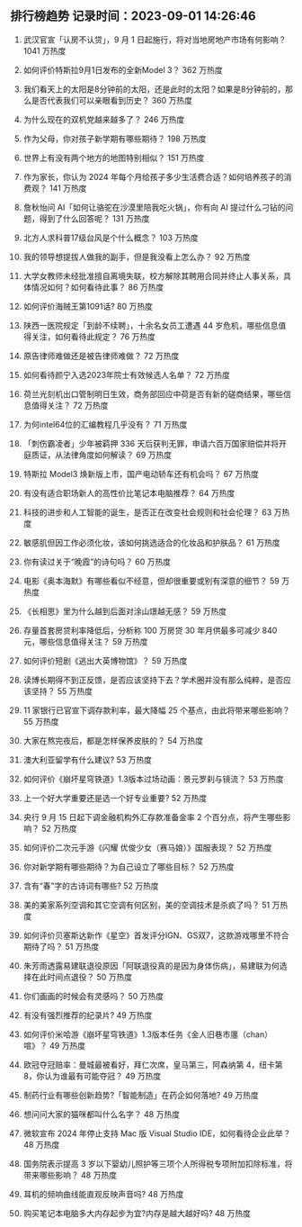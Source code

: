 
## 排行榜趋势 记录时间：2023-09-01 14:26:46
  
  1. 武汉官宣「认房不认贷」，9 月 1 日起施行，将对当地房地产市场有何影响？ 1041 万热度
    
  2. 如何评价特斯拉9月1日发布的全新Model 3？ 362 万热度
    
  3. 我们看天上的太阳是8分钟前的太阳，还是此时的太阳？如果是8分钟前的，那么是否代表我们可以亲眼看到历史？ 360 万热度
    
  4. 为什么现在的双机党越来越多了？ 246 万热度
    
  5. 作为父母，你对孩子新学期有哪些期待？ 198 万热度
    
  6. 世界上有没有两个地方的地图特别相似？ 151 万热度
    
  7. 作为家长，你认为 2024 年每个月给孩子多少生活费合适？如何培养孩子的消费观？ 141 万热度
    
  8. 詹秋怡问 AI「如何让骆驼在沙漠里陪我吃火锅」，你有向 AI 提过什么刁钻的问题，得到了什么回答呢？ 131 万热度
    
  9. 北方人求科普17级台风是个什么概念？ 103 万热度
    
  10. 我的领导想提拔人做我的副手，但是我没看上怎么办？ 92 万热度
    
  11. 大学女教师未经批准擅自离境失联，校方解除其聘用合同并终止人事关系，具体情况如何？如何看待此事？ 86 万热度
    
  12. 如何评价海贼王第1091话? 80 万热度
    
  13. 陕西一医院规定「到龄不续聘」，十余名女员工遭遇 44 岁危机，哪些信息值得关注，如何看待此规定？ 76 万热度
    
  14. 原告律师难做还是被告律师难做？ 72 万热度
    
  15. 如何看待颜宁入选2023年院士有效候选人名单？ 72 万热度
    
  16. 荷兰光刻机出口管制明日生效，商务部回应中荷是否有新的磋商结果，哪些信息值得关注？ 72 万热度
    
  17. 为何intel64位的汇编教程几乎没有？ 71 万热度
    
  18. 「刺伤霸凌者」少年被羁押 336 天后获判无罪，申请六百万国家赔偿并将开庭质证，从法律角度如何解读？ 69 万热度
    
  19. 特斯拉 Model3 焕新版上市，国产电动轿车还有机会吗？ 67 万热度
    
  20. 有没有适合职场新人的高性价比笔记本电脑推荐？ 64 万热度
    
  21. 科技的进步和人工智能的诞生，是否正在改变社会规则和社会伦理？ 63 万热度
    
  22. 敏感肌但因工作必须化妆，该如何挑选适合的化妆品和护肤品？ 61 万热度
    
  23. 你有读过关于“晚霞”的诗句吗？ 60 万热度
    
  24. 电影《奥本海默》有哪些看似不经意，但却很重要或别有深意的细节？ 59 万热度
    
  25. 《长相思》里为什么越到后面对涂山璟越无感？ 59 万热度
    
  26. 存量首套房贷利率降低后，分析称 100 万房贷 30 年月供最多可减少 840 元，哪些信息值得关注？ 59 万热度
    
  27. 如何评价短剧《逃出大英博物馆》？ 59 万热度
    
  28. 读博长期得不到正反馈，是否应该坚持下去？学术圈并没有那么纯粹，是否应该坚持？ 55 万热度
    
  29. 11 家银行已官宣下调存款利率，最大降幅 25 个基点，由此将带来哪些影响？ 55 万热度
    
  30. 大家在熬完夜后，都是怎样保养皮肤的？ 54 万热度
    
  31. 澳大利亚留学有什么建议? 53 万热度
    
  32. 如何评价《崩坏星穹铁道》1.3版本过场动画：景元罗刹与镜流？ 53 万热度
    
  33. 上一个好大学重要还是选一个好专业重要? 52 万热度
    
  34. 央行 9 月 15 日起下调金融机构外汇存款准备金率 2 个百分点，将产生哪些影响？ 52 万热度
    
  35. 如何评价二次元手游《闪耀 优俊少女（赛马娘）》国服表现？ 52 万热度
    
  36. 你对新学期有哪些期待？为自己设立了哪些目标？ 52 万热度
    
  37. 含有“春”字的古诗词有哪些? 52 万热度
    
  38. 美的美家系列空调和其它空调有何区别，美的空调技术是杀疯了吗？ 51 万热度
    
  39. 如何评价贝塞斯达新作《星空》首发评分IGN、GS双7，这款游戏哪里不符合期待了吗？ 51 万热度
    
  40. 朱芳雨透露易建联退役原因「阿联退役真的是因为身体伤病」，易建联为何选择在此时间点退役？ 50 万热度
    
  41. 你们画画的时候会有灵感吗？ 50 万热度
    
  42. 有没有强烈推荐的纪录片? 49 万热度
    
  43. 如何评价米哈游《崩坏星穹铁道》1.3版本任务《金人旧巷市廛（chan）喧》？ 49 万热度
    
  44. 欧冠夺冠赔率：曼城最被看好，拜仁次席，皇马第三，阿森纳第 4，纽卡第 8，你认为谁最有可能夺冠？ 49 万热度
    
  45. 制药行业有哪些创新趋势?「智能制造」在药企如何落地? 49 万热度
    
  46. 想问问大家的猫咪都叫什么名字？ 48 万热度
    
  47. 微软宣布 2024 年停止支持 Mac 版 Visual Studio IDE，如何看待企业此举？ 48 万热度
    
  48. 国务院表示提高 3 岁以下婴幼儿照护等三项个人所得税专项附加扣除标准，将带来哪些影响？ 48 万热度
    
  49. 耳机的频响曲线能直观反映声音吗? 48 万热度
    
  50. 购买笔记本电脑多大内存起步为宜?内存是越大越好吗? 48 万热度
    